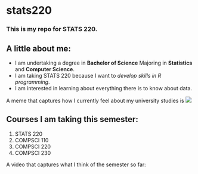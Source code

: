 # stats220

### This is my repo for STATS 220. 

## A little about me:

- I am undertaking a degree in **Bachelor of Science** Majoring in **Statistics** and **Computer Science**.
- I am taking STATS 220 because I want to *develop skills in R programming*.
- I am interested in learning about everything there is to know about data.

A meme that captures how I currently feel about my university studies is ![](https://tenor.com/bU7qe.gif)


## Courses I am taking this semester:

1. STATS 220
2.  COMPSCI 110
3.  COMPSCI 220
4.  COMPSCI 230

A video that captures what I think of the semester so far:
